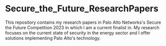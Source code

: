 # Secure_the_Future_ResearchPapers
This repository contains my research papers in Palo Alto Networks's Secure the Future Competition 2023 in which I am a current finalist in. My research focuses on the current state of security in the energy sector and I offer solutions implementing Palo Alto's technology.
